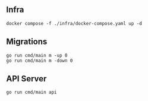 ## Infra
```shell
docker compose -f ./infra/docker-compose.yaml up -d
```

## Migrations

```shell
go run cmd/main m -up 0
go run cmd/main m -down 0
```

## API Server

```shell
go run cmd/main api
```
